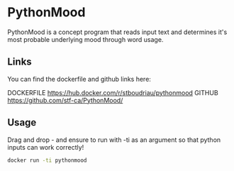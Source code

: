 # PythonMood

PythonMood is a concept program that reads input text and determines it's most probable underlying mood through word usage.

## Links

You can find the dockerfile and github links here:

DOCKERFILE https://hub.docker.com/r/stboudriau/pythonmood
GITHUB https://github.com/stf-ca/PythonMood/

## Usage

Drag and drop - and ensure to run with -ti as an argument so that python inputs can work correctly!

```bash
docker run -ti pythonmood
```

